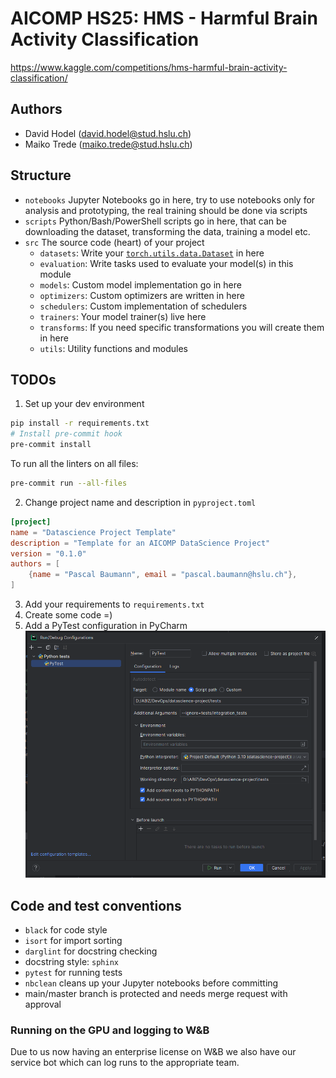 # AICOMP HS25: HMS - Harmful Brain Activity Classification

https://www.kaggle.com/competitions/hms-harmful-brain-activity-classification/

## Authors

- David Hodel (david.hodel@stud.hslu.ch)
- Maiko Trede (maiko.trede@stud.hslu.ch)

## Structure

- `notebooks` Jupyter Notebooks go in here, try to use notebooks only for analysis and prototyping, the real training should be done via scripts
- `scripts` Python/Bash/PowerShell scripts go in here, that can be downloading the dataset, transforming the data, training a model etc.
- `src` The source code (heart) of your project
    * `datasets`: Write your [`torch.utils.data.Dataset`](https://pytorch.org/docs/stable/data.html#torch.utils.data.Dataset) in here
    * `evaluation`: Write tasks used to evaluate your model(s) in this module
    * `models`: Custom model implementation go in here
    * `optimizers`: Custom optimizers are written in here
    * `schedulers`: Custom implementation of schedulers
    * `trainers`: Your model trainer(s) live here
    * `transforms`: If you need specific transformations you will create them in here
    * `utils`: Utility functions and modules

## TODOs
1. Set up your dev environment
```bash
pip install -r requirements.txt
# Install pre-commit hook
pre-commit install
```
To run all the linters on all files:
```bash
pre-commit run --all-files
```

2. Change project name and description in `pyproject.toml`

```toml
[project]
name = "Datascience Project Template"
description = "Template for an AICOMP DataScience Project"
version = "0.1.0"
authors = [
    {name = "Pascal Baumann", email = "pascal.baumann@hslu.ch"},
]
```

3. Add your requirements to `requirements.txt`
4. Create some code =)
5. Add a PyTest configuration in PyCharm
![img.png](assets/README/img.png)


## Code and test conventions
- `black` for code style
- `isort` for import sorting
- `darglint` for docstring checking
- docstring style: `sphinx`
- `pytest` for running tests
- `nbclean` cleans up your Jupyter notebooks before committing
- main/master branch is protected and needs merge request with approval

### Running on the GPU and logging to W&B
Due to us now having an enterprise license on W&B we also have our service bot which can log runs to the appropriate team.
